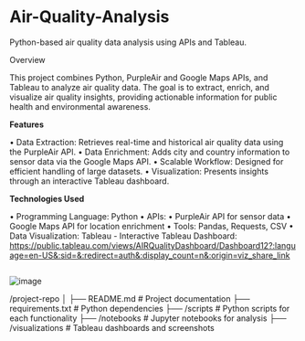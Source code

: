# Air-Quality-Analysis
Python-based air quality data analysis using APIs and Tableau.

Overview

This project combines Python, PurpleAir and Google Maps APIs, and Tableau to analyze air quality data. The goal is to extract, enrich, and visualize air quality insights, providing actionable information for public health and environmental awareness.

**Features**

• Data Extraction: Retrieves real-time and historical air quality data using the PurpleAir API.
• Data Enrichment: Adds city and country information to sensor data via the Google Maps API.
• Scalable Workflow: Designed for efficient handling of large datasets.
• Visualization: Presents insights through an interactive Tableau dashboard.

**Technologies Used**

• Programming Language: Python
• APIs:
  • PurpleAir API for sensor data
  • Google Maps API for location enrichment
• Tools: Pandas, Requests, CSV
• Data Visualization: Tableau - Interactive Tableau Dashboard: https://public.tableau.com/views/AIRQualityDashboard/Dashboard12?:language=en-US&:sid=&:redirect=auth&:display_count=n&:origin=viz_share_link

<img scr="![AQ_Dashboard](https://github.com/user-attachments/assets/b33e7a59-84f2-4d12-b9d3-ad80a1b831f5)" width="500px"/>

 ![image](https://github.com/user-attachments/assets/3ff244bc-e557-4904-828a-b5e07c041d22)



/project-repo
│
├── README.md               # Project documentation
├── requirements.txt        # Python dependencies
├── /scripts                # Python scripts for each functionality
├── /notebooks              # Jupyter notebooks for analysis
├── /visualizations         # Tableau dashboards and screenshots

